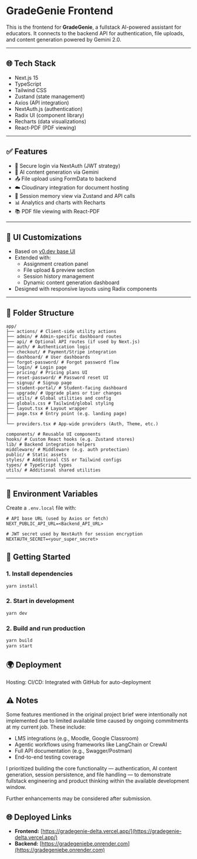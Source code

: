 # GradeGenie Frontend

This is the frontend for **GradeGenie**, a fullstack AI-powered assistant for educators. It connects to the backend API for authentication, file uploads, and content generation powered by Gemini 2.0.

---

## 🌐 Tech Stack

- Next.js 15
- TypeScript
- Tailwind CSS
- Zustand (state management)
- Axios (API integration)
- NextAuth.js (authentication)
- Radix UI (component library)
- Recharts (data visualizations)
- React-PDF (PDF viewing)

---

## ✅ Features

- 🔐 Secure login via NextAuth (JWT strategy)
- 🧠 AI content generation via Gemini
- 📤 File upload using FormData to backend
- ☁️ Cloudinary integration for document hosting
- 💾 Session memory view via Zustand and API calls
- 📊 Analytics and charts with Recharts
- 📚 PDF file viewing with React-PDF

---

## 🎨 UI Customizations

- Based on [v0.dev base UI](https://v0.dev/chat/m32-ai-fast-track-test-Ofv775QacWF)
- Extended with:
  - Assignment creation panel
  - File upload & preview section
  - Session history management
  - Dynamic content generation dashboard
- Designed with responsive layouts using Radix components

---

## 📁 Folder Structure

```
app/
├── actions/ # Client-side utility actions
├── admin/ # Admin-specific dashboard routes
├── api/ # Optional API routes (if used by Next.js)
├── auth/ # Authentication logic
├── checkout/ # Payment/Stripe integration
├── dashboard/ # User dashboards
├── forgot-password/ # Forgot password flow
├── login/ # Login page
├── pricing/ # Pricing plans UI
├── reset-password/ # Password reset UI
├── signup/ # Signup page
├── student-portal/ # Student-facing dashboard
├── upgrade/ # Upgrade plans or tier changes
├── utils/ # Global utilities and config
├── globals.css # Tailwind/global styling
├── layout.tsx # Layout wrapper
├── page.tsx # Entry point (e.g. landing page)
│
└── providers.tsx # App-wide providers (Auth, Theme, etc.)

components/ # Reusable UI components
hooks/ # Custom React hooks (e.g. Zustand stores)
lib/ # Backend integration helpers
middleware/ # Middleware (e.g. auth protection)
public/ # Static assets
styles/ # Additional CSS or Tailwind configs
types/ # TypeScript types
utils/ # Additional shared utilities
```

---

## 🔑 Environment Variables

Create a `.env.local` file with:

```env
# API base URL (used by Axios or fetch)
NEXT_PUBLIC_API_URL=<Backend_API_URL>

# JWT secret used by NextAuth for session encryption
NEXTAUTH_SECRET=<your_super_secret>
```

## 🚀 Getting Started

### 1. Install dependencies

```bash
yarn install
```

### 2. Start in development

```bash
yarn dev
```

### 2. Build and run production

```bash
yarn build
yarn start
```

## 🌍 Deployment

Hosting:
CI/CD: Integrated with GitHub for auto-deployment

## ⚠️ Notes

Some features mentioned in the original project brief were intentionally not implemented due to limited available time caused by ongoing commitments at my current job. These include:

- LMS integrations (e.g., Moodle, Google Classroom)
- Agentic workflows using frameworks like LangChain or CrewAI
- Full API documentation (e.g., Swagger/Postman)
- End-to-end testing coverage

I prioritized building the core functionality — authentication, AI content generation, session persistence, and file handling — to demonstrate fullstack engineering and product thinking within the available development window.

Further enhancements may be considered after submission.

## 🌐 Deployed Links

- **Frontend:** [https://gradegenie-delta.vercel.app/](https://gradegenie-delta.vercel.app/)
- **Backend:** [https://gradegeniebe.onrender.com](https://gradegeniebe.onrender.com)
